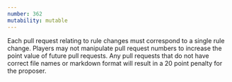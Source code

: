 ```yaml
---
number: 362
mutability: mutable
---
```


Each pull request relating to rule changes must correspond to a single rule change.
Players may not manipulate pull request numbers to increase the point value of future pull requests.
Any pull requests that do not have correct file names or markdown format will result in a 20 point penalty for the proposer.
